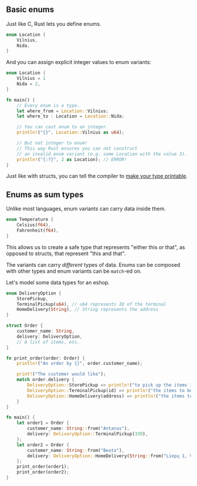 ## Basic enums
Just like C, Rust lets you define enums.

```rust
enum Location {
    Vilnius,
    Nida,
}
```

And you can assign explicit integer values to enum variants:

```rust
enum Location {
    Vilnius = 1
    Nida = 2,
}

fn main() {
    // Every enum is a type.
    let where_from = Location::Vilnius;
    let where_to : Location = Location::Nida;

    // You can cast enum to an integer.
    println!("{}", Location::Vilnius as u64);

    // But not integer to enum!
    // This way Rust ensures you can not construct
    // an invalid enum variant (e.g. some Location with the value 3).
    println!("{:?}", 2 as Location); // ERROR!
}
```

Just like with structs, you can tell the compiler
to [make your type printable](tips.md#make-your-type-printable).

## Enums as sum types
Unlike most languages, enum variants can carry data inside them.

```rust
enum Temperature {
    Celsius(f64),
    Fahrenheit(f64),
}
```

This allows us to create a safe type
that represents "either this or that",
as opposed to structs, that represent "this and that".

The variants can carry *different* types of data.
Enums can be composed with other types
and enum variants can be `match`-ed on.

Let's model some data types for an eshop.

```rust
enum DeliveryOption {
    StorePickup,
    TerminalPickup(u64), // u64 represents ID of the terminal
    HomeDelivery(String), // String represents the address
}

struct Order {
    customer_name: String,
    delivery: DeliveryOption,
    // A list of items, etc.
}

fn print_order(order: Order) {
    println!("An order by {}", order.customer_name);

    print!("The customer would like");
    match order.delivery {
        DeliveryOption::StorePickup => println!("to pick up the items in store."),
        DeliveryOption::TerminalPickup(id) => println!("the items to be shipped to terminal {}", id),
        DeliveryOption::HomeDelivery(address) => println!("the items to be delivered to their home address: {}", address),
    }
}

fn main() {
    let order1 = Order {
        customer_name: String::from("Antanas"),
        delivery: DeliveryOption::TerminalPickup(339),
    };
    let order2 = Order {
        customer_name: String::from("Beata"),
        delivery: DeliveryOption::HomeDelivery(String::from("Liepų 1, Vilnius")),
    };
    print_order(order1);
    print_order(order2);
}
```
